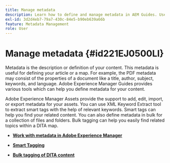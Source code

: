```yaml
---
title: Manage metadata
description: Learn how to define and manage metadata in AEM Guides. Use smart and bulk tagging to easily find related topics within a DITA map.
exl-id: 3d2d4eb7-79a7-430c-84e5-b90eb639a66b
feature: Metadata Management
role: User
---
```

# Manage metadata {#id221EJ0500LI}

Metadata is the description or definition of your content. This metadata is useful for defining your article or a map. For example, the PDF metadata may consist of the properties of a document like a title, author, subject, keywords, and language. Adobe Experience Manager Guides provides various tools which can help you define metadata for your content.

Adobe Experience Manager Assets provide the support to add, edit, import, or export metadata for your assets. You can use XML Keyword Extract tool to extract smart tags with the help of relevant keywords. Smart tags can help you find your related content. You can also define metadata in bulk for a collection of files and folders. Bulk tagging can help you easily find related topics within a DITA map.

-   **[Work with metadata in Adobe Experience Manager](metadata-dita.md)**  

-   **[Smart Tagging](web-editor-smart-tagging.md)**  

-   **[Bulk tagging of DITA content](map-editor-bulk-tagging.md)**

